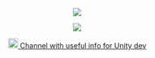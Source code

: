 <p align="center">
  <img src="https://capsule-render.vercel.app/api?type=waving&color=gradient&text=Tim%20Hub!&height=300&section=header&fontSize=90"/>
</p>

<p align="center">
  <a href="https://u8views.com/github/TimHubDevs"><img src="https://u8views.com/api/v1/github/profiles/67582333/views/day-week-month-total-count.svg"></a>
</p>

<p align="center">
  <a href="https://t.me/useful_unity" target="_blank">
    <img height="20" src="https://upload.wikimedia.org/wikipedia/commons/thumb/8/82/Telegram_logo.svg/2048px-Telegram_logo.svg.png"/>
    Channel with useful info for Unity dev
  </a>
</p>
